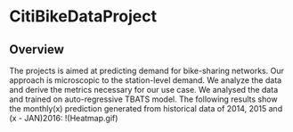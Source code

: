 # CitiBikeDataProject

## Overview 
The projects is aimed at predicting demand for bike-sharing networks. Our approach is microscopic to the station-level demand. We analyze the data and derive the metrics necessary for our use case. We analysed the data and trained on auto-regressive TBATS model. The following results show the monthly(x) prediction generated from historical data of 2014, 2015 and (x - JAN)2016:
!(Heatmap.gif)
